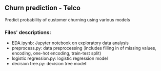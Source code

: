 ## Churn prediction - Telco 

Predict probability of customer churning using various models

### Files' descriptions:
* EDA.ipynb: Jupyter notebook on exploratory data analysis
* preprocess.py: data preprocessing (includes filling in of missing values, encoding, one-hot encoding, train-test split)
* logistic regression.py: logistic regression model
* decision tree.py: decision tree model
